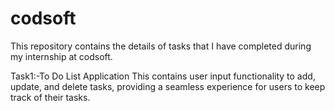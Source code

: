 # codsoft
This repository contains the details of tasks that I have completed during my internship at codsoft.

Task1:-To Do List Application
This contains user input functionality to add, update, and delete tasks, providing a seamless experience for users to keep track of their tasks.
